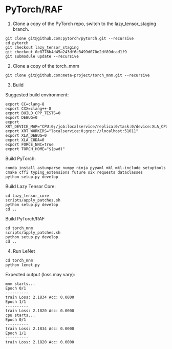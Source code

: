 # PyTorch/RAF

1. Clone a copy of the PyTorch repo, switch to the lazy_tensor_staging branch.

```
git clone git@github.com:pytorch/pytorch.git --recursive
cd pytorch
git checkout lazy_tensor_staging
git checkout 0e8776b4d45a243df6e8499d070e2df89dcad1f9
git submodule update --recursive
```

2. Clone a copy of the torch_mnm

```
git clone git@github.com:meta-project/torch_mnm.git --recursive
```

3. Build

Suggested build environment:

```
export CC=clang-8
export CXX=clang++-8
export BUILD_CPP_TESTS=0
export DEBUG=0
export XRT_DEVICE_MAP="CPU:0;/job:localservice/replica:0/task:0/device:XLA_CPU:0"
export XRT_WORKERS="localservice:0;grpc://localhost:51011"
export XLA_DEBUG=0
export XLA_CUDA=0
export FORCE_NNC=true
export TORCH_HOME="$(pwd)"
```

Build PyTorch:

```
conda install astunparse numpy ninja pyyaml mkl mkl-include setuptools cmake cffi typing_extensions future six requests dataclasses
python setup.py develop
```

Build Lazy Tensor Core:

```
cd lazy_tensor_core
scripts/apply_patches.sh
python setup.py develop
cd ..
```

Build PyTorch/RAF

```
cd torch_mnm
scripts/apply_patches.sh
python setup.py develop
cd ..
```

4. Run LeNet

```
cd torch_mnm
python lenet.py
```

Expected output (loss may vary):

```
mnm starts...
Epoch 0/1
----------
train Loss: 2.1834 Acc: 0.0000
Epoch 1/1
----------
train Loss: 2.1820 Acc: 0.0000
cpu starts...
Epoch 0/1
----------
train Loss: 2.1834 Acc: 0.0000
Epoch 1/1
----------
train Loss: 2.1820 Acc: 0.0000
```
